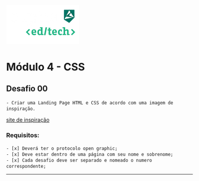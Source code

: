 ![Alpha](Alpha.webp)
---
# Módulo 4 - CSS
## **Desafio 00**

    - Criar uma Landing Page HTML e CSS de acordo com uma imagem de inspiração.
[site de inspiração](https://dribbble.com/shots/6542941-Cacti-Succulents-Store-Web-site-Concept)
### Requisitos:

    - [x] Deverá ter o protocolo open graphic;
    - [x] Deve estar dentro de uma página com seu nome e sobrenome;
    - [x] Cada desafio deve ser separado e nomeado o numero correspondente;
---
